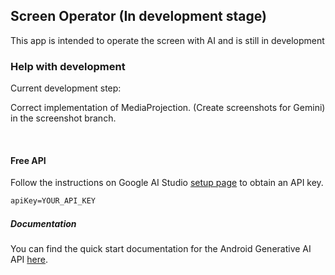 ## Screen Operator (In development stage)

This app is intended to operate the screen with AI and is still in development

### Help with development

Current development step:

Correct implementation of MediaProjection. (Create screenshots for Gemini) in the screenshot branch.

<br>

#### Free API

Follow the instructions on Google AI Studio [setup page](https://makersuite.google.com/app/apikey) to obtain an API key.

```txt
apiKey=YOUR_API_KEY
```

##### Documentation

You can find the quick start documentation for the Android Generative AI API [here](https://ai.google.dev/tutorials/android_quickstart).
